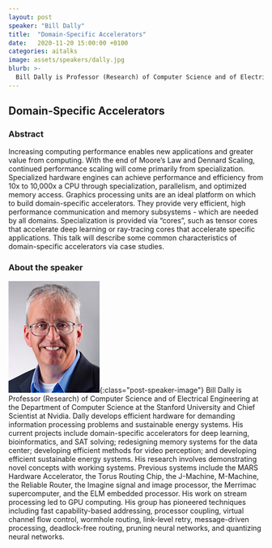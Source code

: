 ```yaml
---
layout: post
speaker: "Bill Dally"
title:  "Domain-Specific Accelerators"
date:   2020-11-20 15:00:00 +0100
categories: aitalks
image: assets/speakers/dally.jpg
blurb: >-
  Bill Dally is Professor (Research) of Computer Science and of Electrical Engineering at the Department of Computer Science at the Stanford University and Chief Scientist at Nvidia.
---
```


## Domain-Specific Accelerators

### Abstract
Increasing computing performance enables new applications and greater value from computing.  With the end of Moore’s Law and Dennard Scaling, continued performance scaling will come primarily from specialization.   Specialized hardware engines can achieve performance and efficiency from 10x to 10,000x a CPU through specialization, parallelism, and optimized memory access.  Graphics processing units are an ideal platform on which to build domain-specific accelerators.  They provide very efficient, high performance communication and memory subsystems - which are needed by all domains.  Specialization is provided via “cores”, such as tensor cores that accelerate deep learning or ray-tracing cores that accelerate specific applications.  This talk will describe some common characteristics of domain-specific accelerators via case studies.

### About the speaker
![Bill Dally](/assets/speakers/dally.jpg){:class="post-speaker-image"}
Bill Dally is Professor (Research) of Computer Science and of Electrical Engineering at the Department of Computer Science at the Stanford University and Chief Scientist at Nvidia.​ Dally develops efficient hardware for demanding information processing problems and sustainable energy systems. His current projects include domain-specific accelerators for deep learning, bioinformatics, and SAT solving; redesigning memory systems for the data center; developing efficient methods for video perception; and developing efficient sustainable energy systems. His research involves demonstrating novel concepts with working systems. Previous systems include the MARS Hardware Accelerator, the Torus Routing Chip, the J-Machine, M-Machine, the Reliable Router, the Imagine signal and image processor, the Merrimac supercomputer, and the ELM embedded processor. His work on stream processing led to GPU computing. His group has pioneered techniques including fast capability-based addressing, processor coupling, virtual channel flow control, wormhole routing, link-level retry, message-driven processing, deadlock-free routing, pruning neural networks, and quantizing neural networks.
